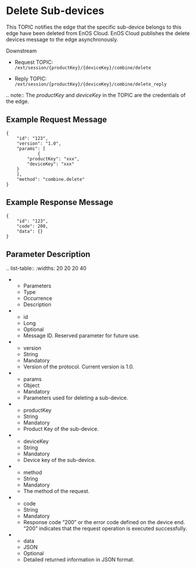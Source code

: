 # Delete Sub-devices

This TOPIC notifies the edge that the specific sub-device belongs to this edge have been deleted from EnOS Cloud. EnOS Cloud publishes
the delete devices message to the edge asynchronously.

Downstream
- Request TOPIC: `/ext/session/{productKey}/{deviceKey}/combine/delete`

- Reply TOPIC: `/ext/session/{productKey}/{deviceKey}/combine/delete_reply`

.. note:: The *productKey* and *deviceKey* in the TOPIC are the credentials of the edge.

## Example Request Message

```
{
	"id": "123",
	"version": "1.0",
	"params": [
            {
		"productKey": "xxx",
		"deviceKey": "xxx"
	}
	],
	"method": "combine.delete"
}
```

## Example Response Message

```
{
	"id": "123",
	"code": 200,
	"data": {}
}

```

## Parameter Description​

.. list-table::
   :widths: 20 20 20 40

   * - Parameters
     - ​Type​
     - Occurrence
     - Description
   * - id
     - Long
     - Optional
     - Message ID. Reserved parameter for future use.
   * - version
     - String
     - Mandatory
     - Version of the protocol. Current version is 1.0.
   * - params
     - Object
     - Mandatory
     - Parameters used for deleting a sub-device.
   * - productKey
     - String
     - Mandatory
     - Product Key of the sub-device.
   * - deviceKey
     - String
     - Mandatory
     - Device key of the sub-device.
   * - method
     - String
     - Mandatory
     - The method of the request.
   * - code
     - String
     - Mandatory
     - Response code &ldquo;200&rdquo; or the error code defined on the device end. &ldquo;200&rdquo; indicates that the request operation is executed successfully.
   * - data
     - JSON
     - Optional
     - Detailed returned information in JSON format.

<!--end-->
